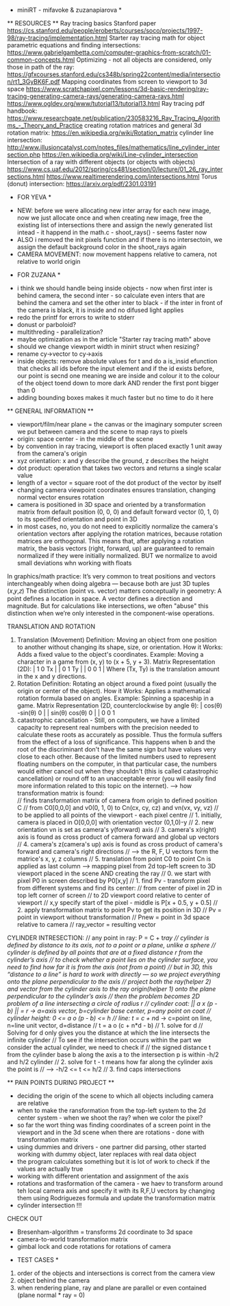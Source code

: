 * miniRT - mifavoke & zuzanapiarova * 

** RESOURCES **
Ray tracing basics Stanford paper
https://cs.stanford.edu/people/eroberts/courses/soco/projects/1997-98/ray-tracing/implementation.html
Starter ray tracing math for object parametric equations and finding intersections:
https://www.gabrielgambetta.com/computer-graphics-from-scratch/01-common-concepts.html
Optimizing - not all objects are considered, only those in path of the ray:
https://gfxcourses.stanford.edu/cs348b/spring22content/media/intersection/rt1_3GyBK6F.pdf
Mapping coordinates from screen to viewport to 3d space 
https://www.scratchapixel.com/lessons/3d-basic-rendering/ray-tracing-generating-camera-rays/generating-camera-rays.html
https://www.ogldev.org/www/tutorial13/tutorial13.html
Ray tracing pdf handbook:
https://www.researchgate.net/publication/230583216_Ray_Tracing_Algorithms_-_Theory_and_Practice
creating rotation matrices and general 3d rotation matrix:
https://en.wikipedia.org/wiki/Rotation_matrix
cylinder line intersection:
http://www.illusioncatalyst.com/notes_files/mathematics/line_cylinder_intersection.php
https://en.wikipedia.org/wiki/Line-cylinder_intersection
Intersection of a ray with different objects (or objects with objects)
https://www.cs.uaf.edu/2012/spring/cs481/section/0/lecture/01_26_ray_intersections.html
https://www.realtimerendering.com/intersections.html
Torus (donut) intersection:
https://arxiv.org/pdf/2301.03191



* FOR YEVA *
- NEW: before we were allocating new inter array for each new image, now we just allocate once and when creating new image, free the existing list of intersections there and assign the newly generated list intead - it happend in the math.c - shoot_rays() - seems faster now
- ALSO i removed the init pixels function and if there is no intersectoin, we assign the default background color in the shoot_rays again
- CAMERA MOVEMENT: now movement happens relative to camera, not relative to world origin 

* FOR ZUZANA *
- i think we should handle being inside objects - now when first inter is behind camera, the second inter - so calculate even inters that are behind the camera and set the other inter to black - if the inter in front of the camera is black, it is inside and no difused light applies
- redo the printf for errors to write to stderr
- donust or parboloid?
- multithreding - parallelization?
- maybe optimization as in the article "Starter ray tracing math" above
- should we change viewport width in minirt struct when resizing? 
- rename cy->vector to cy->axis
- inside objects: remove absolute values for t and do a is_insid efunction that checks all ids before the input element and if the id exists before, our point is secnd one meaning we are inside and colour it to the colour of the object toend down to more dark AND render the first pont bigger than 0
- adding bounding boxes makes it much faster but no time to do it here 

** GENERAL INFORMATION **
- viewport/film/near plane = the canvas or the imaginary somputer screen we put between camera and the scene to map rays to pixels 
- origin: space center - in the middle of the scene
- by convention in ray tracing, viewport is often placed exactly 1 unit away from the camera's origin 
- xyz orientation: x  and y describe the ground, z describes the height
- dot product: operation that takes two vectors and returns a single scalar value
- length of a vector = square root of the dot product of the vector by itself
- changing camera viewpoint coordinates ensures translation, changing normal vector ensures rotation
- camera is positioned in 3D space and oriented by a transformation matrix from default position (0, 0, 0) and default forward vector (0, 1, 0) to its specififed orientation and point in 3D
- in most cases, no, you do not need to explicitly normalize the camera's orientation vectors after applying the rotation matrices, because rotation matrices are orthogonal. This means that, after applying a rotation matrix, the basis vectors (right, forward, up) are guaranteed to remain normalized if they were initially normalized. BUT we normalize to avoid small deviations whn working with floats

In graphics/math practice:
It’s very common to treat positions and vectors interchangeably when doing algebra — because both are just 3D tuples (𝑥,𝑦,𝑧)
The distinction (point vs. vector) matters conceptually in geometry: 
A point defines a location in space.
A vector defines a direction and magnitude.
But for calculations like intersections, we often "abuse" this distinction when we’re only interested in the component-wise operations.

TRANSLATION AND ROTATION
1. Translation (Movement)
Definition: Moving an object from one position to another without changing its shape, size, or orientation.
How it Works: Adds a fixed value to the object's coordinates.
Example: Moving a character in a game from (x, y) to (x + 5, y + 3).
Matrix Representation (2D):
| 1  0  Tx |
| 0  1  Ty |
| 0  0  1  |
Where (Tx, Ty) is the translation amount in the x and y directions.
2. Rotation
Definition: Rotating an object around a fixed point (usually the origin or center of the object).
How it Works: Applies a mathematical rotation formula based on angles.
Example: Spinning a spaceship in a game.
Matrix Representation (2D, counterclockwise by angle θ):
| cos(θ)  -sin(θ)  0 |
| sin(θ)   cos(θ)  0 |
|   0        0     1 
3. catastrophic cancellation - Still, on computers, we have a limited capacity to represent real numbers with the precision needed to calculate these roots as accurately as possible. Thus the formula suffers from the effect of a loss of significance. This happens when b and the root of the discriminant don't have the same sign but have values very close to each other. Because of the limited numbers used to represent floating numbers on the computer, in that particular case, the numbers would either cancel out when they shouldn't (this is called catastrophic cancellation) or round off to an unacceptable error (you will easily find more information related to this topic on the internet).
--> how transformation matrix is found:  
// finds transformation matrix of camera from origin to defined position C
// from C0[0,0,0] and v0(0, 1, 0) to Cn(cx, cy, cz) and vn(vx, vy, vz)
// to be applied to all points of the viewport - each pixel centre
// 1. initially, camera is placed in O[0,0,0] with orientation vector (0,1,0)-y
// 2. new orientation vn is set as camera's y(forward) axis
// 3. camera's x(right) axis is found as cross product of camera forward and global up vectors
// 4. camera's z(camera's up) axis is found as cross product of camera's forward and camera's right directions
// --> the R, F, U vectors form the matrice's x, y, z columns
// 5. translation from point C0 to point Cn is applied as last column
--> mapping pixel from 2d top-left screen to 3D viewport placed in the scene AND creating the ray
// 0. we start with pixel P0 in screen described by P0[x,y]
// 1. find Pv - transform pixel from different systems and find its center:
// from center of pixel in 2D in top left corner of screen
// to 2D viewport coord relative to center of viewport
// x,y specify start of the pixel - middle is P[x + 0.5, y + 0.5]
// 2. apply transformation matrix to point Pv to get its position in 3D
// Pv = point in viewport without transformation
// Pnew = point in 3d space relative to camera
// ray_vector = resulting vector

CYLINDER INTRESECTION:
// any point in ray: P = C + t*ray
// cylinder is defined by distance to its axis, not to a point or a plane, unlike a sphere
// cylinder is defined by all points that are at a fixed distance r from the cylinder’s axis
// to check whether a point lies on the cylinder surface, you need to find how far it is from the axis (not from a point)
// but in 3D, this “distance to a line” is hard to work with directly — so we project everything onto the plane perpendicular to the axis
// project both the ray(helper 2) and vector from the cylinder axis to the ray origin(helper 1) onto the plane perpendicular to the cylinder’s axis
// then the problem becomes 2D problem of a line intersecting a circle of radius r
// cylinder coat: || a x (p - b) || = r -> a=axis vector, b=cylinder base center, p=any point on coat
// cylinder height: 0 <= a o (p - b) <= h
// line: t = c + n*d  -> c=point on line, n=line unit vector, d=distance 
// t = a o (c + n*d - b)
// 1. solve for d
// Solving for d only gives you the distance at which the line intersects the infinite cylinder
// To see if the intersection occurs within the part we consider the actual cylinder, we need to check if
// the signed distance t from the cylinder base b along the axis a to the intersection p is within -h/2 and h/2 cylinder
// 2. solve for t - t means how far along the cylinder axis the point is
// --> -h/2 <= t <= h/2
// 3. find caps intersections


** PAIN POINTS DURING PROJECT **
- deciding the origin of the scene to which all objects including camera are relative
- when to make the ransformation from the top-left system to the 2d center system - when we shoot the ray? when we color the pixel?
- so far the wort thing was finding coordinates of a screen point in the viewport and in the 3d scene when there are rotations - done with transformation matrix 
- using dummies and drivers - one partner did parsing, other started working with dummy object, later replaces with real data object
- the program calculates something but it is lot of work to check if the values are actually true
- working with different orientation and assignment of the axis
- rotations and trasformation of the camera - we haev to transform around teh local camera axis and specify it with its R,F,U vectors by changing them using Rodriguezes formula and update the transformation matrix
- cylinder intersection !!!

CHECK OUT
- Bresenham-algorithm = transforms 2d coordinate to 3d space 
- camera-to-world transformation matrix
- gimbal lock and code rotations for rotations of camera


* TEST CASES *
1. order of the objects and intersections is correct from the camera view
2. object behind the camera
3. when rendering plane, ray and plane are parallel or even contained (plane normal  * ray = 0)